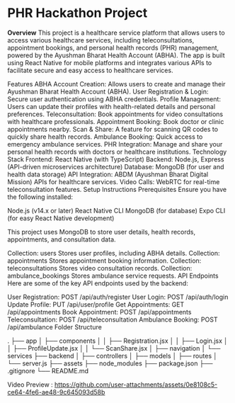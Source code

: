 # PHR Hackathon Project
**Overview**
This project is a healthcare service platform that allows users to access various healthcare services, including teleconsultations, appointment bookings, and personal health records (PHR) management, powered by the Ayushman Bharat Health Account (ABHA). The app is built using React Native for mobile platforms and integrates various APIs to facilitate secure and easy access to healthcare services.

Features
ABHA Account Creation: Allows users to create and manage their Ayushman Bharat Health Account (ABHA).
User Registration & Login: Secure user authentication using ABHA credentials.
Profile Management: Users can update their profiles with health-related details and personal preferences.
Teleconsultation: Book appointments for video consultations with healthcare professionals.
Appointment Booking: Book doctor or clinic appointments nearby.
Scan & Share: A feature for scanning QR codes to quickly share health records.
Ambulance Booking: Quick access to emergency ambulance services.
PHR Integration: Manage and share your personal health records with doctors or healthcare institutions.
Technology Stack
Frontend: React Native (with TypeScript)
Backend: Node.js, Express (API-driven microservices architecture)
Database: MongoDB (for user and health data storage)
API Integration: ABDM (Ayushman Bharat Digital Mission) APIs for healthcare services.
Video Calls: WebRTC for real-time teleconsultation features.
Setup Instructions
Prerequisites
Ensure you have the following installed:

Node.js (v14.x or later)
React Native CLI
MongoDB (for database)
Expo CLI (for easy React Native development)

This project uses MongoDB to store user details, health records, appointments, and consultation data.

Collection: users
Stores user profiles, including ABHA details.
Collection: appointments
Stores appointment booking information.
Collection: teleconsultations
Stores video consultation records.
Collection: ambulance_bookings
Stores ambulance service requests.
API Endpoints
Here are some of the key API endpoints used by the backend:

User Registration: POST /api/auth/register
User Login: POST /api/auth/login
Update Profile: PUT /api/user/profile
Get Appointments: GET /api/appointments
Book Appointment: POST /api/appointments
Teleconsultation: POST /api/teleconsultation
Ambulance Booking: POST /api/ambulance
Folder Structure

.
├── app
│   ├── components
│   │   ├── Registration.jsx
│   │   ├── Login.jsx
│   │   ├── ProfileUpdate.jsx
│   │   └── ScanShare.jsx
│   ├── navigation
│   └── services
├── backend
│   ├── controllers
│   ├── models
│   ├── routes
│   └── server.js
├── assets
├── node_modules
├── package.json
├── .gitignore
└── README.md

Video  Preview : https://github.com/user-attachments/assets/0e8108c5-ce64-4fe6-ae48-9c645093d58b
